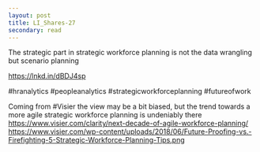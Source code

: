 ```yaml
---
layout: post
title: LI_Shares-27
secondary: read
---
```


The strategic part in strategic workforce planning is not the data wrangling but scenario planning 

https://lnkd.in/dBDJ4sp


 #hranalytics #peopleanalytics #strategicworkforceplanning #futureofwork 

Coming from #Visier the view may be a bit biased, but the trend towards a more agile strategic workforce planning is undeniably there
https://www.visier.com/clarity/next-decade-of-agile-workforce-planning/
https://www.visier.com/wp-content/uploads/2018/06/Future-Proofing-vs.-Firefighting-5-Strategic-Workforce-Planning-Tips.png
